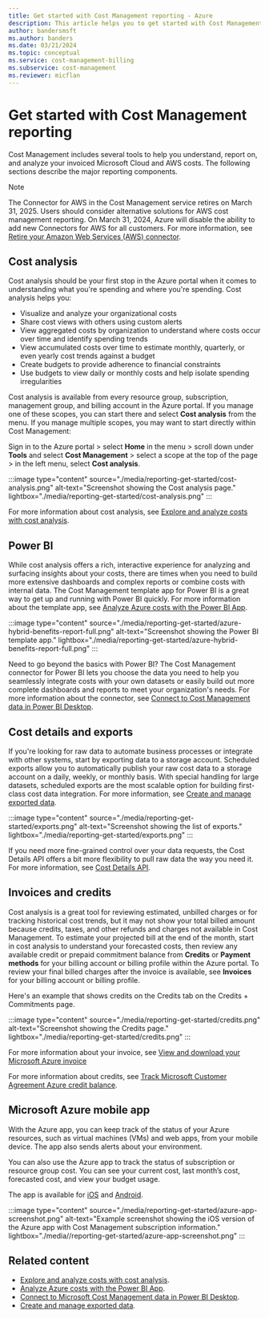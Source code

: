 ```yaml
---
title: Get started with Cost Management reporting - Azure
description: This article helps you to get started with Cost Management to understand, report on, and analyze your invoiced Microsoft Cloud and AWS costs.
author: bandersmsft
ms.author: banders
ms.date: 03/21/2024
ms.topic: conceptual
ms.service: cost-management-billing
ms.subservice: cost-management
ms.reviewer: micflan
---
```


# Get started with Cost Management reporting

Cost Management includes several tools to help you understand, report on, and analyze your invoiced Microsoft Cloud and AWS costs. The following sections describe the major reporting components.

> [!NOTE]
> The Connector for AWS in the Cost Management service retires on March 31, 2025. Users should consider alternative solutions for AWS cost management reporting. On March 31, 2024, Azure will disable the ability to add new Connectors for AWS for all customers. For more information, see [Retire your Amazon Web Services (AWS) connector](retire-aws-connector.md).

## Cost analysis

Cost analysis should be your first stop in the Azure portal when it comes to understanding what you're spending and where you're spending. Cost analysis helps you:

- Visualize and analyze your organizational costs
- Share cost views with others using custom alerts
- View aggregated costs by organization to understand where costs occur over time and identify spending trends
- View accumulated costs over time to estimate monthly, quarterly, or even yearly cost trends against a budget
- Create budgets to provide adherence to financial constraints
- Use budgets to view daily or monthly costs and help isolate spending irregularities

Cost analysis is available from every resource group, subscription, management group, and billing account in the Azure portal. If you manage one of these scopes, you can start there and select **Cost analysis** from the menu. If you manage multiple scopes, you may want to start directly within Cost Management:

Sign in to the Azure portal > select **Home** in the menu > scroll down under **Tools** and select **Cost Management** > select a scope at the top of the page > in the left menu, select **Cost analysis**.

:::image type="content" source="./media/reporting-get-started/cost-analysis.png" alt-text="Screenshot showing the Cost analysis page." lightbox="./media/reporting-get-started/cost-analysis.png" :::

For more information about cost analysis, see [Explore and analyze costs with cost analysis](quick-acm-cost-analysis.md).

## Power BI

While cost analysis offers a rich, interactive experience for analyzing and surfacing insights about your costs, there are times when you need to build more extensive dashboards and complex reports or combine costs with internal data. The Cost Management template app for Power BI is a great way to get up and running with Power BI quickly. For more information about the template app, see [Analyze Azure costs with the Power BI App](analyze-cost-data-azure-cost-management-power-bi-template-app.md).

:::image type="content" source="./media/reporting-get-started/azure-hybrid-benefits-report-full.png" alt-text="Screenshot showing the Power BI template app." lightbox="./media/reporting-get-started/azure-hybrid-benefits-report-full.png" :::

Need to go beyond the basics with Power BI? The Cost Management connector for Power BI lets you choose the data you need to help you seamlessly integrate costs with your own datasets or easily build out more complete dashboards and reports to meet your organization's needs. For more information about the connector, see [Connect to Cost Management data in Power BI Desktop](/power-bi/connect-data/desktop-connect-azure-cost-management).

## Cost details and exports

If you're looking for raw data to automate business processes or integrate with other systems, start by exporting data to a storage account. Scheduled exports allow you to automatically publish your raw cost data to a storage account on a daily, weekly, or monthly basis. With special handling for large datasets, scheduled exports are the most scalable option for building first-class cost data integration. For more information, see [Create and manage exported data](tutorial-export-acm-data.md).

:::image type="content" source="./media/reporting-get-started/exports.png" alt-text="Screenshot showing the list of exports." lightbox="./media/reporting-get-started/exports.png" :::

If you need more fine-grained control over your data requests, the Cost Details API offers a bit more flexibility to pull raw data the way you need it. For more information, see [Cost Details API](../automate/usage-details-best-practices.md#cost-details-api).

## Invoices and credits

Cost analysis is a great tool for reviewing estimated, unbilled charges or for tracking historical cost trends, but it may not show your total billed amount because credits, taxes, and other refunds and charges not available in Cost Management. To estimate your projected bill at the end of the month, start in cost analysis to understand your forecasted costs, then review any available credit or prepaid commitment balance from **Credits** or **Payment methods** for your billing account or billing profile within the Azure portal. To review your final billed charges after the invoice is available, see **Invoices** for your billing account or billing profile.

Here's an example that shows credits on the Credits tab on the Credits + Commitments page.

:::image type="content" source="./media/reporting-get-started/credits.png" alt-text="Screenshot showing the Credits page." lightbox="./media/reporting-get-started/credits.png" :::

For more information about your invoice, see [View and download your Microsoft Azure invoice](../understand/download-azure-invoice.md)

For more information about credits, see [Track Microsoft Customer Agreement Azure credit balance](../manage/mca-check-azure-credits-balance.md).

## Microsoft Azure mobile app

With the Azure app, you can keep track of the status of your Azure resources, such as virtual machines (VMs) and web apps, from your mobile device. The app also sends alerts about your environment.

You can also use the Azure app to track the status of subscription or resource group cost. You can see your current cost, last month’s cost, forecasted cost, and view your budget usage.

The app is available for [iOS](https://itunes.apple.com/us/app/microsoft-azure/id1219013620?ls=1&mt=8) and [Android](https://play.google.com/store/apps/details?id=com.microsoft.azure).

:::image type="content" source="./media/reporting-get-started/azure-app-screenshot.png" alt-text="Example screenshot showing the iOS version of the Azure app with Cost Management subscription information." lightbox="./media//reporting-get-started/azure-app-screenshot.png" :::

## Related content

- [Explore and analyze costs with cost analysis](quick-acm-cost-analysis.md).
- [Analyze Azure costs with the Power BI App](analyze-cost-data-azure-cost-management-power-bi-template-app.md).
- [Connect to Microsoft Cost Management data in Power BI Desktop](/power-bi/connect-data/desktop-connect-azure-cost-management).
- [Create and manage exported data](tutorial-export-acm-data.md).
